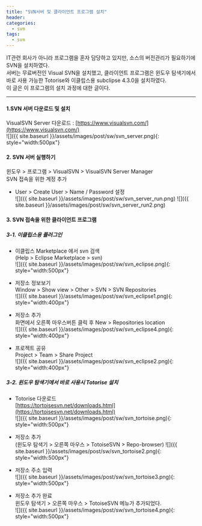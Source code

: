 ```yaml
---
title: "SVN서버 및 클라이언트 프로그램 설치"
header:
categories: 
  - svn
tags:
  - svn
---
```


IT관련 회사가 아니라 프로그램을 혼자 담당하고 있지만, 소스의 버전관리가 필요하기에 SVN을 설치하였다.  
서버는 무료버전인 Visual SVN을 설치했고, 
클라이언트 프로그램은 윈도우 탐색기에서 바로 사용 가능한 Totorise와 이클립스용 subclipse 4.3.0을 설치하였다.  
이 글은 이 프로그램의 설치 과정에 대한 글이다.  

---

#### 1.SVN 서버 다운로드 및 설치
VisualSVN Server 다운로드 : [https://www.visualsvn.com/](https://www.visualsvn.com/)     
  ![]({{ site.baseurl }}/assets/images/post/sw/svn_server.png){: style="width:500px"}


#### 2. SVN 서버 실행하기

윈도우 > 프로그램 > VisualSVN > VisualSVN Server Manager  
SVN 접속을 위한 계정 추가  
  + User > Create User > Name / Password 설정    
  ![]({{ site.baseurl }}/assets/images/post/sw/svn_server_run.png)
  ![]({{ site.baseurl }}/assets/images/post/sw/svn_server_run2.png)

#### 3. SVN 접속을 위한 클라이언트 프로그램

##### 3-1. 이클립스용 플러그인  
  

  + 이클립스 Marketplace 에서 svn 검색  
    (Help > Eclipse Marketplace > svn)    
    ![]({{ site.baseurl }}/assets/images/post/sw/svn_eclipse.png){: style="width:500px"}

  + 저장소 정보보기  
  Window > Show view > Other > SVN > SVN Repositories    
  ![]({{ site.baseurl }}/assets/images/post/sw/svn_eclipse1.png){: style="width:400px"}

  + 저장소 추가    
  화면에서 오른쪽 마우스버튼 클릭 후 New > Repositories location    
  ![]({{ site.baseurl }}/assets/images/post/sw/svn_eclipse4.png){: style="width:400px"}

  + 프로젝트 공유    
  Project > Team > Share Project    
  ![]({{ site.baseurl }}/assets/images/post/sw/svn_eclipse2.png){: style="width:400px"}

##### 3-2. 윈도우 탐색기에서 바로 사용시 Totorise 설치
  
 + Totorise 다운로드    
   [https://tortoisesvn.net/downloads.html](https://tortoisesvn.net/downloads.html)     
  ![]({{ site.baseurl }}/assets/images/post/sw/svn_tortoise.png){: style="width:500px"}

 + 저장소 추가    
  (윈도우 탐색기 > 오른쪽 마우스 > TotoiseSVN > Repo-browser)
  ![]({{ site.baseurl }}/assets/images/post/sw/svn_tortoise2.png){: style="width:500px"} 

+ 저장소 주소 입력    
  ![]({{ site.baseurl }}/assets/images/post/sw/svn_tortoise3.png){: style="width:500px"} 

+ 저장소 추가 완료    
  윈도우 탐색기 > 오른쪽 마우스 > TotoiseSVN  메뉴가 추가되었다.    
  ![]({{ site.baseurl }}/assets/images/post/sw/svn_tortoise4.png){: style="width:500px"}   